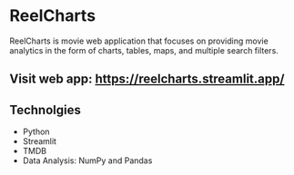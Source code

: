 # ReelCharts
ReelCharts is movie web application that focuses on providing movie analytics in the form of charts, tables, maps, and multiple search filters. 

## Visit web app: https://reelcharts.streamlit.app/

## Technolgies
- Python
- Streamlit
- TMDB
- Data Analysis: NumPy and Pandas
